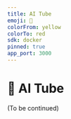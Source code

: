 ```yaml
---
title: AI Tube
emoji: 🍿
colorFrom: yellow
colorTo: red
sdk: docker
pinned: true
app_port: 3000
---
```


# 🍿 AI Tube

(To be continued)

